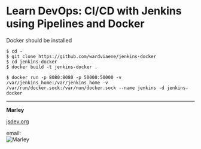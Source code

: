 # Learn DevOps: CI/CD with Jenkins using Pipelines and Docker

Docker should be installed

    $ cd ~
    $ git clone https://github.com/wardviaene/jenkins-docker
    $ cd jenkins-docker
    $ docker build -t jenkins-docker .

    $ docker run -p 8080:8080 -p 50000:50000 -v /var/jenkins_home:/var/jenkins_home -v /var/run/docker.sock:/var/nun/docker.sock --name jenkins -d jenkins-docker

___

**Marley**

<a href="https://jsdev.org">jsdev.org</a>

email:  
![Marley](http://img.fotografii.org/a3333333mail.gif "Marley")

